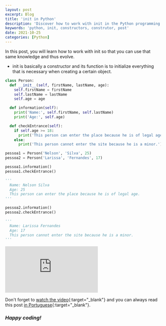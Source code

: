 ```yaml
---
layout: post
excerpt: Blog
title: 'init in Python'
description: 'Discover how to work with init in the Python programming language. Get answers to your questions with the theory and examples presented.'
keywords: 'python, init, constructors, construtor, post'
date: 2021-10-25
categories: [Python]
---
```


In this post, you will learn how to work with init so that you can use that same knowledge and thus evolve.

- init is basically a constructor and its function is to initialize everything that is necessary when creating a certain object.

```python
class Person:
  def __init__(self, firstName, lastName, age):
    self.firstName = firstName
    self.lastName = lastName
    self.age = age

  def information(self):
    print('Name:', self.firstName, self.lastName)
    print('Age:', self.age)

  def checkEntrance(self):
    if self.age >= 18:
      print('This person can enter the place because he is of legal age.')
    else:
      print('This person cannot enter the site because he is a minor.')

pessoa1 = Person('Nelson', 'Silva', 25)
pessoa2 = Person('Larissa', 'Fernandes', 17)

pessoa1.information()
pessoa1.checkEntrance()

'''
  Name: Nelson Silva
  Age: 25
  This person can enter the place because he is of legal age.
'''

pessoa2.information()
pessoa2.checkEntrance()

'''
  Name: Larissa Fernandes
  Age: 17
  This person cannot enter the site because he is a minor.
'''
```

<div class="video-container">
  <iframe src="https://www.youtube.com/embed/6a0ZhURjP6s" frameborder="0" allowfullscreen></iframe>
</div>

Don't forget to [watch the video](https://youtu.be/6a0ZhURjP6s){:target="\_blank"} and you can always read this post [in Portuguese](https://caffeinealgorithm.com/blog/init-em-python/){:target="\_blank"}.

### _Happy coding!_
